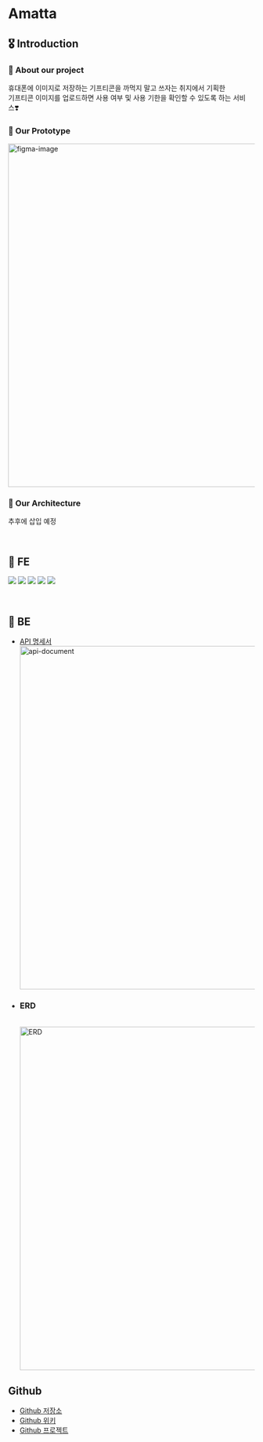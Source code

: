 # Amatta

## 🎖 Introduction

### 🎁 About our project

휴대폰에 이미지로 저장하는 기프티콘을 까먹지 말고 쓰자는 취지에서 기획한
<br> 기프티콘 이미지를 업로드하면 사용 여부 및 사용 기한을 확인할 수 있도록 하는 서비스❣️
<br>

### 🎨 Our Prototype

<img src="https://amatta-icons.s3.ap-northeast-2.amazonaws.com/images/figma.png" width = "700" alt="figma-image" />
<br>

### 🧬 Our Architecture

추후에 삽입 예정

<br>

## 🍭 FE

<img src="https://img.shields.io/badge/HTML5-E34F26?style=for-the-badge&logo=HTML5&logoColor=white"> <img src="https://img.shields.io/badge/Javascript-F7DF1E?style=for-the-badge&logo=Javascript&logoColor=white">
<img src="https://img.shields.io/badge/SASS-CC6699?style=for-the-badge&logo=SASS&logoColor=white">
<img src="https://img.shields.io/badge/VITE-646CFF?style=for-the-badge&logo=VITE&logoColor=white">
<img src="https://img.shields.io/badge/AmazonS3-569A31?style=for-the-badge&logo=AmazonS3&logoColor=white">

<br>

## 🍬 BE

- [API 명세서](https://viridian-canvas-adb.notion.site/API-b21612efb02445ccb16a34baeebc83ce)
  <br>
  <img src="https://amatta-icons.s3.ap-northeast-2.amazonaws.com/images/api.png" width="700" alt="api-document">

- <h3>ERD</h3>
  <br>
    <img width="700" alt="ERD" src="https://user-images.githubusercontent.com/65708461/215433375-81f7ac6e-00bd-406f-8a11-8b5cd05272e4.png">

## Github

- [Github 저장소](https://github.com/softeerbootcamp/Team7-Project)
- [Github 위키](https://github.com/softeerbootcamp/Team7-Project/wiki)
- [Github 프로젝트](https://github.com/orgs/softeerbootcamp/projects/3)
